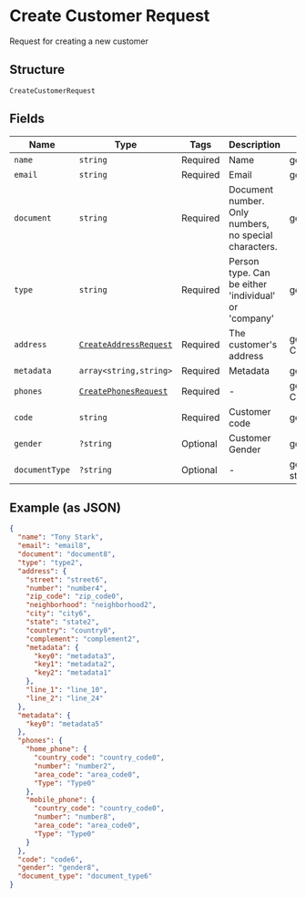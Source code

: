 
# Create Customer Request

Request for creating a new customer

## Structure

`CreateCustomerRequest`

## Fields

| Name | Type | Tags | Description | Getter | Setter |
|  --- | --- | --- | --- | --- | --- |
| `name` | `string` | Required | Name | getName(): string | setName(string name): void |
| `email` | `string` | Required | Email | getEmail(): string | setEmail(string email): void |
| `document` | `string` | Required | Document number. Only numbers, no special characters. | getDocument(): string | setDocument(string document): void |
| `type` | `string` | Required | Person type. Can be either 'individual' or 'company' | getType(): string | setType(string type): void |
| `address` | [`CreateAddressRequest`](../../doc/models/create-address-request.md) | Required | The customer's address | getAddress(): CreateAddressRequest | setAddress(CreateAddressRequest address): void |
| `metadata` | `array<string,string>` | Required | Metadata | getMetadata(): array | setMetadata(array metadata): void |
| `phones` | [`CreatePhonesRequest`](../../doc/models/create-phones-request.md) | Required | - | getPhones(): CreatePhonesRequest | setPhones(CreatePhonesRequest phones): void |
| `code` | `string` | Required | Customer code | getCode(): string | setCode(string code): void |
| `gender` | `?string` | Optional | Customer Gender | getGender(): ?string | setGender(?string gender): void |
| `documentType` | `?string` | Optional | - | getDocumentType(): ?string | setDocumentType(?string documentType): void |

## Example (as JSON)

```json
{
  "name": "Tony Stark",
  "email": "email8",
  "document": "document8",
  "type": "type2",
  "address": {
    "street": "street6",
    "number": "number4",
    "zip_code": "zip_code0",
    "neighborhood": "neighborhood2",
    "city": "city6",
    "state": "state2",
    "country": "country0",
    "complement": "complement2",
    "metadata": {
      "key0": "metadata3",
      "key1": "metadata2",
      "key2": "metadata1"
    },
    "line_1": "line_10",
    "line_2": "line_24"
  },
  "metadata": {
    "key0": "metadata5"
  },
  "phones": {
    "home_phone": {
      "country_code": "country_code0",
      "number": "number2",
      "area_code": "area_code0",
      "Type": "Type0"
    },
    "mobile_phone": {
      "country_code": "country_code0",
      "number": "number8",
      "area_code": "area_code0",
      "Type": "Type0"
    }
  },
  "code": "code6",
  "gender": "gender8",
  "document_type": "document_type6"
}
```

